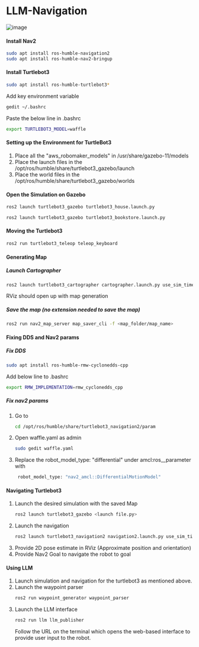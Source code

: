 # LLM-Navigation

![image](https://github.com/user-attachments/assets/c13f3ed2-ccef-4316-a906-eb07543e6987)


#### Install Nav2
```bash
sudo apt install ros-humble-navigation2
sudo apt install ros-humble-nav2-bringup
```
#### Install Turtlebot3
```bash
sudo apt install ros-humble-turtlebot3*
```
Add key environment variable
```bash
gedit ~/.bashrc
```
Paste the below line in .bashrc
```bash
export TURTLEBOT3_MODEL=waffle
```

#### Setting up the Environment for TurtleBot3

1) Place all the "aws_robomaker_models" in /usr/share/gazebo-11/models
2) Place the launch files in the /opt/ros/humble/share/turtlebot3_gazebo/launch
3) Place the world files in the /opt/ros/humble/share/turtlebot3_gazebo/worlds

#### Open the Simulation on Gazebo
```bash
ros2 launch turtlebot3_gazebo turtlebot3_house.launch.py
```

```bash
ros2 launch turtlebot3_gazebo turtlebot3_bookstore.launch.py
```

#### Moving the Turtlebot3
```bash
ros2 run turtlebot3_teleop teleop_keyboard
```

#### Generating Map
##### Launch Cartographer
```bash
ros2 launch turtlebot3_cartographer cartographer.launch.py use_sim_time:=True
```
RViz should open up with map generation
##### Save the map (no extension needed to save the map)
```bash
ros2 run nav2_map_server map_saver_cli -f <map_folder/map_name>
```

#### Fixing DDS and Nav2 params
##### Fix DDS
```bash
sudo apt install ros-humble-rmw-cyclonedds-cpp
```
Add below line to .bashrc
```bash
export RMW_IMPLEMENTATION=rmw_cyclonedds_cpp
```

##### Fix nav2 params
1) Go to
   ```bash
   cd /opt/ros/humble/share/turtlebot3_navigation2/param
   ```
2) Open waffle.yaml as admin
   ```bash
   sudo gedit waffle.yaml
   ```
3) Replace the robot_model_type: "differential" under amcl:ros__parameter with
   ```bash
    robot_model_type: "nav2_amcl::DifferentialMotionModel"
   ```

#### Navigating Turtlebot3
1) Launch the desired simulation with the saved Map
   ```bash
   ros2 launch turtlebot3_gazebo <launch file.py>
   ```
2) Launch the navigation
   ```bash
   ros2 launch turtlebot3_navigation2 navigation2.launch.py use_sim_time:=True map:=<map_folder/map_name.yaml>
   ```
3) Provide 2D pose estimate in RViz (Approximate position and orientation)
4) Provide Nav2 Goal to navigate the robot to goal

#### Using LLM
1) Launch simulation and navigation for the turtlebot3 as mentioned above.
2) Launch the waypoint parser
   ```bash
   ros2 run waypoint_generator waypoint_parser
   ```
3) Launch the LLM interface
   ```bash
   ros2 run llm llm_publisher
   ```
   Follow the URL on the terminal which opens the web-based interface to provide user input to the robot.








